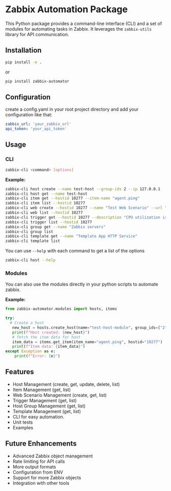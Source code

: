 # Zabbix Automation Package

This Python package provides a command-line interface (CLI) and a set of modules for automating tasks in Zabbix. It leverages the `zabbix-utils` library for API communication.

## Installation

```bash
pip install -e .
```

or

```bash
pip install zabbix-automator
```
## Configuration
create a config.yaml in your root project directory and add your configuration like that:
```yaml
zabbix_url: 'your_zabbix_url'
api_token: 'your_api_token'
```

## Usage

### CLI

```bash
zabbix-cli <command> [options]
```

**Example:**

```bash
zabbix-cli host create --name test-host --group-ids 2 --ip 127.0.0.1
zabbix-cli host get --name test-host
zabbix-cli item get --hostid 10277 --item-name "agent.ping"
zabbix-cli item list --hostid 10277
zabbix-cli web create --hostid 10277 --name "Test Web Scenario" --url "http://example.com" --status-codes "200" --required "Welcome"
zabbix-cli web list --hostid 10277
zabbix-cli trigger get --hostid 10277 --description "CPU utilization is too high"
zabbix-cli trigger list --hostid 10277
zabbix-cli group get --name "Zabbix servers"
zabbix-cli group list
zabbix-cli template get --name "Template App HTTP Service"
zabbix-cli template list
```
You can use `--help` with each command to get a list of the options
 ```bash
 zabbix-cli host --help
 ```
### Modules

You can also use the modules directly in your python scripts to automate zabbix.

**Example:**

```python
from zabbix-automator.modules import hosts, items

try:
  # Create a host
   new_host = hosts.create_host(name="test-host-module", group_ids=["2"], ip="127.0.0.1")
   print(f"Host created: {new_host}")
   # fetch the item data for host
   item_data = items.get_item(item_name="agent.ping", hostid="10277")
   print(f"Item data: {item_data}")
except Exception as e:
    print(f"Error: {e}")


```

## Features

*   Host Management (create, get, update, delete, list)
*   Item Management (get, list)
*   Web Scenario Management (create, get, list)
*   Trigger Management (get, list)
*    Host Group Management (get, list)
*    Template Management (get, list)
*   CLI for easy automation.
*   Unit tests
*   Examples

## Future Enhancements

*   Advanced Zabbix object management
*   Rate limiting for API calls
*   More output formats
*   Configuration from ENV
*   Support for more Zabbix objects
*   Integration with other tools

